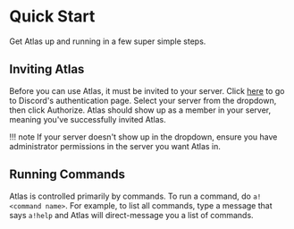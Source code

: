 # Quick Start

Get Atlas up and running in a few super simple steps.

## Inviting Atlas

Before you can use Atlas, it must be invited to your server. Click [here](https://get-atlas.xyz/get) to go to Discord's authentication page. Select your server from the dropdown, then click Authorize. Atlas should show up as a member in your server, meaning you've successfully invited Atlas.

!!! note
    If your server doesn't show up in the dropdown, ensure you have administrator permissions in the server you want Atlas in.

## Running Commands

Atlas is controlled primarily by commands. To run a command, do `a!<command name>`. For example, to list all commands, type a message that says `a!help` and Atlas will direct-message you a list of commands.
